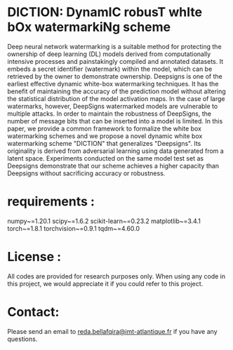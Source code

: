 # DICTION:	DynamIC robusT whIte bOx watermarkiNg scheme

Deep neural network watermarking is a suitable method for protecting the ownership of deep learning (DL) models derived from computationally intensive processes and painstakingly compiled and annotated datasets. It embeds a secret identifier (watermark) within the model, which can be retrieved by the owner to demonstrate ownership. Deepsigns is one of the earliest effective dynamic  white-box watermarking techniques. It has the benefit of maintaining the accuracy of the prediction model without altering the statistical distribution of the model activation maps. In the case of large watermarks, however, DeepSigns watermarked models are vulnerable to multiple attacks. In order to maintain the robustness of DeepSigns, the number of message bits that can be inserted into a model is limited. In this paper, we provide a common framework to formalize the white box watermarking schemes and we propose a novel dynamic white box watermarking scheme "DICTION" that generalizes "Deepsigns". Its originality is derived from adversarial learning using data generated from a latent space. Experiments conducted on the same model test set as Deepsigns demonstrate that our scheme achieves a higher capacity than Deepsigns without sacrificing accuracy or robustness.

# requirements : 
numpy~=1.20.1
scipy~=1.6.2
scikit-learn~=0.23.2
matplotlib~=3.4.1
torch~=1.8.1
torchvision~=0.9.1
tqdm~=4.60.0

# License :
All codes are provided for research purposes only. When using any code in this project, we would appreciate it if you could refer to this project.

# Contact:
Please send an email to reda.bellafqira@imt-atlantique.fr if you have any questions.


